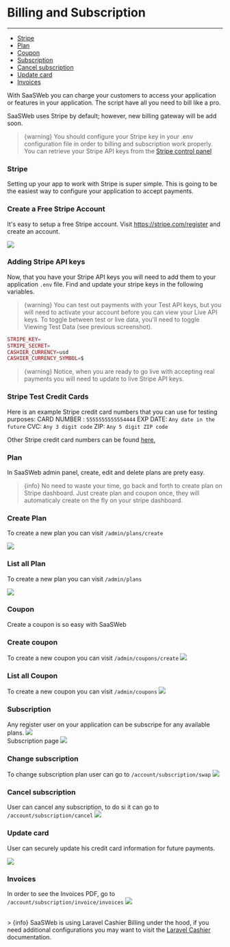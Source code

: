 # Billing and Subscription

---

- [Stripe](#section-1)
- [Plan](#section-2)
- [Coupon](#section-3)
- [Subscription](#section-4)
- [Cancel subscription](#section-5)
- [Update card](#section-6)
- [Invoices](#section-7)

With SaaSWeb  you can charge your customers to access your application or features in your application. The script have all you need to bill like a pro.

SaaSWeb uses Stripe by default; however, new billing gateway will be add soon.

> {warning} You should configure your Stripe key in your .env configuration file in order to billing and subscription work properly. You can retrieve your Stripe API keys from the <a href="https://dashboard.stripe.com" target="__blank">Stripe control panel</a>
<a name="section-1"></a>

### Stripe

Setting up your app to work with Stripe is super simple. This is going to be the easiest way to configure your application to accept payments.

### Create a Free Stripe Account
It's easy to setup a free Stripe account. Visit <a href="https://stripe.com/register" target="__blank">https://stripe.com/register</a> and create an account.

<img src="{{ asset('img/screens/stripe-dashboard.png') }}">

### Adding Stripe API keys
Now, that you have your Stripe API keys you will need to add them to your application `.env` file. Find and update your stripe keys in the following variables.

> {warning} You can test out payments with your Test API keys, but you will need to activate your account before you can view your Live API keys. To toggle between test or live data, you'll need to toggle Viewing Test Data (see previous screenshot).

```php 
STRIPE_KEY=
STRIPE_SECRET=
CASHIER_CURRENCY=usd
CASHIER_CURRENCY_SYMBOL=$
```
> {warning} Notice, when you are ready to go live with accepting real payments you will need to update to live Stripe API keys.

### Stripe Test Credit Cards
Here is an example Stripe credit card numbers that you can use for testing purposes:
CARD NUMBER : `5555555555554444`
EXP DATE: `Any date in the future`
CVC: `Any 3 digit code`
ZIP: `Any 5 digit ZIP code`

Other Stripe credit card numbers can be found <a href="https://stripe.com/docs/testing" target="__blank"> here. </a>

<a name="section-2"></a>

### Plan
In SaaSWeb admin panel, create, edit and delete plans are prety easy.
> {info} No need to waste your time, go back and forth to create plan on Stripe dashboard. Just create plan and coupon once, they will automaticaly create on the fly on your stripe dashboard.

### Create Plan
To create a new plan you can visit `/admin/plans/create`

<img src="{{ asset('img/screens/plan_create.png') }}">

### List all Plan
To create a new plan you can visit `/admin/plans`

<img src="{{ asset('img/screens/plan.png') }}">

<a name="section-3"></a>

### Coupon
Create a coupon is so easy with SaaSWeb
### Create coupon
To create a new coupon you can visit `/admin/coupons/create`
<img src="{{ asset('img/screens/coupon_create.png') }}">

### List all Coupon
To create a new coupon you can visit `/admin/coupons`
<img src="{{ asset('img/screens/coupon.png') }}">

<a name="section-4"></a>

### Subscription
Any register user on your application can be subscripe for any available plans.
<img src="{{ asset('img/screens/user_plan.png') }}">
<br>
Subscription page
<img src="{{ asset('img/screens/user_subscription.png') }}">
<br>
### Change subscription
To change subscription plan user can go to  `/account/subscription/swap`
<img src="{{ asset('img/screens/change_plan.png') }}">

<a name="section-5"></a>

### Cancel subscription
User can cancel any subscription, to do si it can go to  `/account/subscription/cancel`
<img src="{{ asset('img/screens/cancel_subscription.png') }}">

<a name="section-6"></a>

### Update card
User can securely update his credit card information for future payments.

<img src="{{ asset('img/screens/update_card.png') }}">

<a name="section-7"></a>

### Invoices
In order to see the Invoices PDF, go to  `/account/subscription/invoice/invoices`
<img src="{{ asset('img/screens/invoice.png') }}">

<br>
> {info} SaaSWeb is using Laravel Cashier Billing under the hood, if you need additional configurations you may want to visit the <a href="https://laravel.com/docs/5.6/billing" target="__blank">Laravel Cashier </a> documentation.
